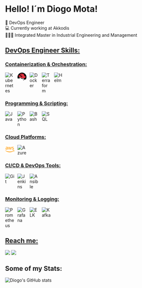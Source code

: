 <h1>Hello! I´m Diogo Mota!</h1>

💼 DevOps Engineer <br>
💻 Currently working at Akkodis <br>
👩🏻‍🎓 Integrated Master in Industrial Engineering and Management <br>

<div>
  <a href="https://github.com/diogofrmota">
    
</div>

<h2 color:'pink'>DevOps Engineer Skills:</h2>

<div>
  <h3>Containerization & Orchestration:</h3>
  <div style="display: inline-block">
    <img align="left" alt="Kubernetes" width="30px" style="padding-right:10px;" src="https://cdn.jsdelivr.net/gh/devicons/devicon/icons/kubernetes/kubernetes-original.svg"/>
    <img align="left" alt="OpenShift" width="30px" style="padding-right:10px;" src="https://raw.githubusercontent.com/devicons/devicon/master/icons/redhat/redhat-original.svg"/>
    <img align="left" alt="Docker" width="30px" style="padding-right:10px;" src="https://cdn.jsdelivr.net/gh/devicons/devicon/icons/docker/docker-original.svg"/>
    <img align="left" alt="Terraform" width="30px" style="padding-right:10px;" src="https://cdn.jsdelivr.net/gh/devicons/devicon/icons/terraform/terraform-original.svg"/>
    <img align="left" alt="Helm" width="30px" style="padding-right:10px;" src="https://cdn.jsdelivr.net/gh/devicons/devicon/icons/helm/helm-original.svg"/>
    <br><br>
  </div>
</div>

<div>
  <h3>Programming & Scripting:</h3>
  <div style="display: inline-block">
    <img align="left" alt="Java" width="30px" style="padding-right:10px;" src="https://cdn.jsdelivr.net/gh/devicons/devicon/icons/java/java-original.svg"/>
    <img align="left" alt="Python" width="30px" style="padding-right:10px;" src="https://cdn.jsdelivr.net/gh/devicons/devicon/icons/python/python-original.svg"/>
    <img align="left" alt="Bash" width="30px" style="padding-right:10px;" src="https://cdn.jsdelivr.net/gh/devicons/devicon/icons/bash/bash-original.svg"/>
    <img align="left" alt="SQL" width="30px" style="padding-right:10px;" src="https://cdn.jsdelivr.net/gh/devicons/devicon/icons/mysql/mysql-original.svg"/>
    <br><br>
  </div>
</div>

<div>
  <h3>Cloud Platforms:</h3>
  <div style="display: inline-block">
    <img align="left" alt="AWS" width="30px" style="padding-right:10px;" src="https://raw.githubusercontent.com/devicons/devicon/master/icons/amazonwebservices/amazonwebservices-plain-wordmark.svg"/>
    <img align="left" alt="Azure" width="30px" style="padding-right:10px;" src="https://cdn.jsdelivr.net/gh/devicons/devicon/icons/azure/azure-original.svg"/>
    <br><br>
  </div>
</div>

<div>
  <h3>CI/CD & DevOps Tools:</h3>
  <div style="display: inline-block">
    <img align="left" alt="Git" width="30px" style="padding-right:10px;" src="https://cdn.jsdelivr.net/gh/devicons/devicon/icons/git/git-original.svg"/>
    <img align="left" alt="Jenkins" width="30px" style="padding-right:10px;" src="https://cdn.jsdelivr.net/gh/devicons/devicon/icons/jenkins/jenkins-original.svg"/>
    <img align="left" alt="Ansible" width="30px" style="padding-right:10px;" src="https://cdn.jsdelivr.net/gh/devicons/devicon/icons/ansible/ansible-original.svg"/>
    <br><br>
  </div>
</div>

<div>
  <h3>Monitoring & Logging:</h3>
  <div style="display: inline-block">
    <img align="left" alt="Prometheus" width="30px" style="padding-right:10px;" src="https://cdn.jsdelivr.net/gh/devicons/devicon/icons/prometheus/prometheus-original.svg"/>
    <img align="left" alt="Grafana" width="30px" style="padding-right:10px;" src="https://cdn.jsdelivr.net/gh/devicons/devicon/icons/grafana/grafana-original.svg"/>
    <img align="left" alt="ELK" width="30px" style="padding-right:10px;" src="https://cdn.jsdelivr.net/gh/devicons/devicon/icons/elasticsearch/elasticsearch-original.svg"/>
    <img align="left" alt="Kafka" width="30px" style="padding-right:10px;" src="https://cdn.jsdelivr.net/gh/devicons/devicon/icons/apachekafka/apachekafka-original.svg"/>
    <br><br>
  </div>
</div>

<h2 color:'pink'>Reach me:</h2>
<div>
  <a href="https://www.linkedin.com/in/diogofrmota/" target="_blank"><img src="https://img.shields.io/badge/-LinkedIn-%230077B5?style=for-the-badge&logo=linkedin&logoColor=white" target="_blank"></a>
  <a href = "mailto:diogofrmota@gmail.com"><img src="https://img.shields.io/badge/-Gmail-%23333?style=for-the-badge&logo=gmail&logoColor=white" target="_blank"></a>
</div>


<h2 color:'pink'>Some of my Stats:</h2>

![Diogo's GitHub stats](https://github-readme-stats.vercel.app/api?username=diogofrmota&show_icons=true&theme=dracula)

<!-- ![GitHub Streak](https://streak-stats.demolab.com?user=diogofrmota&theme=dracula&border_radius=4.5) -->

